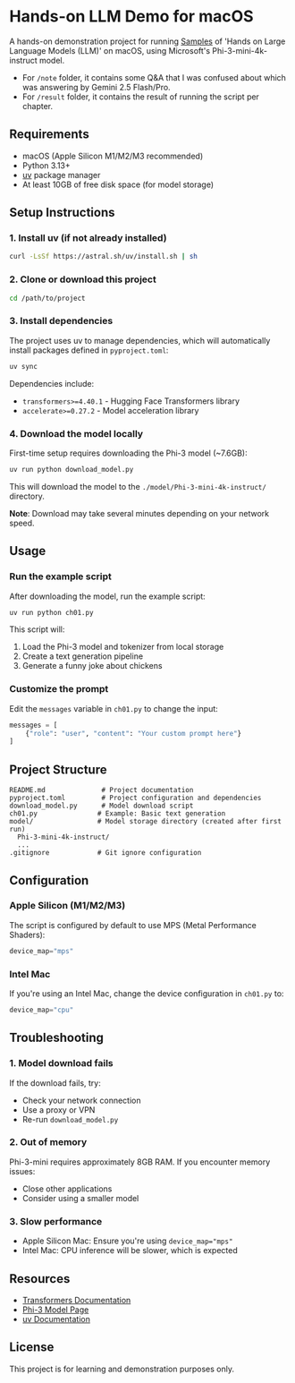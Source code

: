 # Hands-on LLM Demo for macOS

A hands-on demonstration project for running [Samples](https://github.com/HandsOnLLM/Hands-On-Large-Language-Models) of 'Hands on Large Language Models (LLM)' on macOS, using Microsoft's Phi-3-mini-4k-instruct model.

- For `/note` folder, it contains some Q&A that I was confused about which was answering by Gemini 2.5 Flash/Pro.
- For `/result` folder, it contains the result of running the script per chapter.

## Requirements

- macOS (Apple Silicon M1/M2/M3 recommended)
- Python 3.13+
- [uv](https://github.com/astral-sh/uv) package manager
- At least 10GB of free disk space (for model storage)

## Setup Instructions

### 1. Install uv (if not already installed)

```bash
curl -LsSf https://astral.sh/uv/install.sh | sh
```

### 2. Clone or download this project

```bash
cd /path/to/project
```

### 3. Install dependencies

The project uses uv to manage dependencies, which will automatically install packages defined in `pyproject.toml`:

```bash
uv sync
```

Dependencies include:
- `transformers>=4.40.1` - Hugging Face Transformers library
- `accelerate>=0.27.2` - Model acceleration library

### 4. Download the model locally

First-time setup requires downloading the Phi-3 model (~7.6GB):

```bash
uv run python download_model.py
```

This will download the model to the `./model/Phi-3-mini-4k-instruct/` directory.

**Note**: Download may take several minutes depending on your network speed.

## Usage

### Run the example script

After downloading the model, run the example script:

```bash
uv run python ch01.py
```

This script will:
1. Load the Phi-3 model and tokenizer from local storage
2. Create a text generation pipeline
3. Generate a funny joke about chickens

### Customize the prompt

Edit the `messages` variable in `ch01.py` to change the input:

```python
messages = [
    {"role": "user", "content": "Your custom prompt here"}
]
```

## Project Structure

```
README.md              # Project documentation
pyproject.toml         # Project configuration and dependencies
download_model.py      # Model download script
ch01.py               # Example: Basic text generation
model/                # Model storage directory (created after first run)
  Phi-3-mini-4k-instruct/
  ...
.gitignore            # Git ignore configuration
```

## Configuration

### Apple Silicon (M1/M2/M3)

The script is configured by default to use MPS (Metal Performance Shaders):

```python
device_map="mps"
```

### Intel Mac

If you're using an Intel Mac, change the device configuration in `ch01.py` to:

```python
device_map="cpu"
```

## Troubleshooting

### 1. Model download fails

If the download fails, try:
- Check your network connection
- Use a proxy or VPN
- Re-run `download_model.py`

### 2. Out of memory

Phi-3-mini requires approximately 8GB RAM. If you encounter memory issues:
- Close other applications
- Consider using a smaller model

### 3. Slow performance

- Apple Silicon Mac: Ensure you're using `device_map="mps"`
- Intel Mac: CPU inference will be slower, which is expected

## Resources

- [Transformers Documentation](https://huggingface.co/docs/transformers)
- [Phi-3 Model Page](https://huggingface.co/microsoft/Phi-3-mini-4k-instruct)
- [uv Documentation](https://docs.astral.sh/uv/)

## License

This project is for learning and demonstration purposes only.
